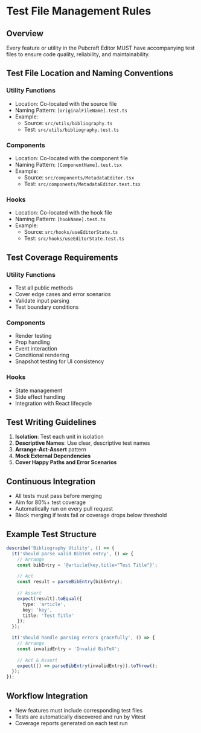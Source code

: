 # Test File Management Rules

## Overview
Every feature or utility in the Pubcraft Editor MUST have accompanying test files to ensure code quality, reliability, and maintainability.

## Test File Location and Naming Conventions

### Utility Functions
- Location: Co-located with the source file
- Naming Pattern: `[originalFileName].test.ts`
- Example: 
  - Source: `src/utils/bibliography.ts`
  - Test: `src/utils/bibliography.test.ts`

### Components
- Location: Co-located with the component file
- Naming Pattern: `[ComponentName].test.tsx`
- Example:
  - Source: `src/components/MetadataEditor.tsx`
  - Test: `src/components/MetadataEditor.test.tsx`

### Hooks
- Location: Co-located with the hook file
- Naming Pattern: `[hookName].test.ts`
- Example:
  - Source: `src/hooks/useEditorState.ts`
  - Test: `src/hooks/useEditorState.test.ts`

## Test Coverage Requirements

### Utility Functions
- Test all public methods
- Cover edge cases and error scenarios
- Validate input parsing
- Test boundary conditions

### Components
- Render testing
- Prop handling
- Event interaction
- Conditional rendering
- Snapshot testing for UI consistency

### Hooks
- State management
- Side effect handling
- Integration with React lifecycle

## Test Writing Guidelines

1. **Isolation**: Test each unit in isolation
2. **Descriptive Names**: Use clear, descriptive test names
3. **Arrange-Act-Assert** pattern
4. **Mock External Dependencies**
5. **Cover Happy Paths and Error Scenarios**

## Continuous Integration

- All tests must pass before merging
- Aim for 80%+ test coverage
- Automatically run on every pull request
- Block merging if tests fail or coverage drops below threshold

## Example Test Structure

```typescript
describe('Bibliography Utility', () => {
  it('should parse valid BibTeX entry', () => {
    // Arrange
    const bibEntry = '@article{key,title="Test Title"}';
    
    // Act
    const result = parseBibEntry(bibEntry);
    
    // Assert
    expect(result).toEqual({
      type: 'article',
      key: 'key',
      title: 'Test Title'
    });
  });

  it('should handle parsing errors gracefully', () => {
    // Arrange
    const invalidEntry = 'Invalid BibTeX';
    
    // Act & Assert
    expect(() => parseBibEntry(invalidEntry)).toThrow();
  });
});
```

## Workflow Integration

- New features must include corresponding test files
- Tests are automatically discovered and run by Vitest
- Coverage reports generated on each test run